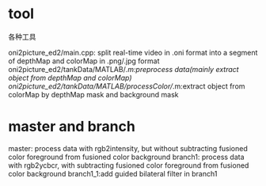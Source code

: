 ﻿# tool
各种工具

oni2picture_ed2/main.cpp: split real-time video in .oni format into a segment of depthMap and colorMap in .png/.jpg format
oni2picture_ed2/tankData/MATLAB/*.m:preprocess data(mainly extract object from depthMap and colorMap)
oni2picture_ed2/tankData/MATLAB/processColor/*.m:extract object from colorMap by depthMap mask and background mask

# master and branch
master: process data with rgb2intensity, but without subtracting fusioned color foreground from fusioned color background
branch1: process data with rgb2ycbcr, with subtracting fusioned color foreground from fusioned color background
branch1_1:add guided bilateral filter in branch1

